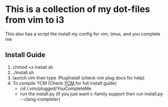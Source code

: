 # This is a collection of my dot-files from vim to i3
This also has a script the install my config for vim, tmux, and you complete me
## Install Guide
  1. chmod +x install.sh
  2. ./install.sh
  3. launch vim then type :PlugInstall (check vim plug docs for help)
  4. To compile YCM (Check [YCM ](https://github.com/Valloric/YouCompleteMe#linux-64-bit)for full install guide)
      * cd /.vim/plugged/YouCompleteMe
      * run the install.py (if you just want c-family support then run install.py --clang-completer)
